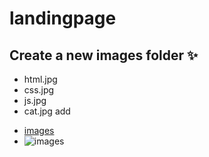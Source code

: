 # landingpage

## Create a new images folder ✨
- html.jpg
- css.jpg
- js.jpg
- cat.jpg
add 


* [images](https://ibb.co/znZysJ3)
* ![images](https://ibb.co/d7Fpyb1)
  
